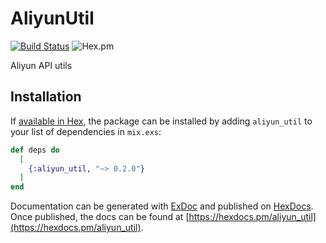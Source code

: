 # AliyunUtil

[![Build Status](https://semaphoreci.com/api/v1/ug0/aliyun_util/branches/master/shields_badge.svg)](https://semaphoreci.com/ug0/aliyun_util)
![Hex.pm](https://img.shields.io/hexpm/v/aliyun_util.svg)


Aliyun API utils

## Installation

If [available in Hex](https://hex.pm/docs/publish), the package can be installed
by adding `aliyun_util` to your list of dependencies in `mix.exs`:

```elixir
def deps do
  [
    {:aliyun_util, "~> 0.2.0"}
  ]
end
```

Documentation can be generated with [ExDoc](https://github.com/elixir-lang/ex_doc)
and published on [HexDocs](https://hexdocs.pm). Once published, the docs can
be found at [https://hexdocs.pm/aliyun_util](https://hexdocs.pm/aliyun_util).

